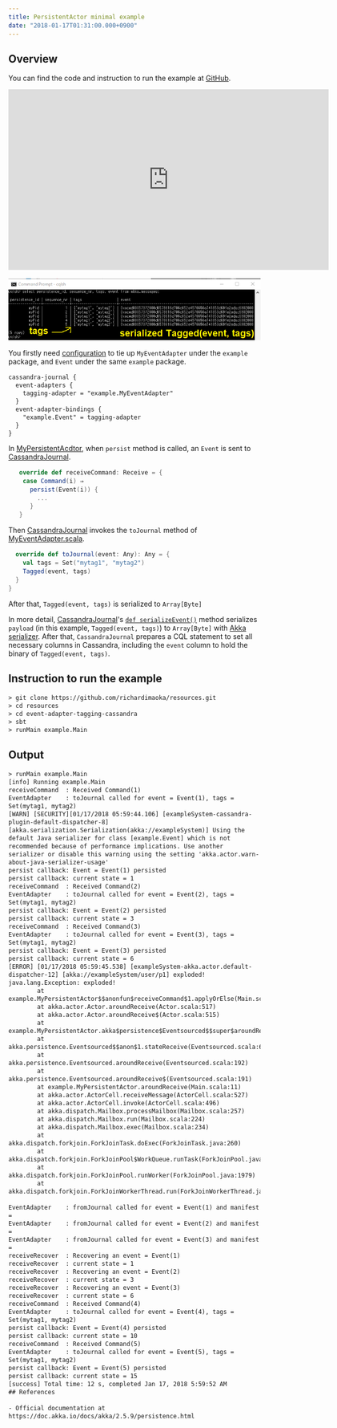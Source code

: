 ```yaml
---
title: PersistentActor minimal example
date: "2018-01-17T01:31:00.000+0900"
---
```



## Overview

You can find the code and instruction to run the example at [GitHub](https://github.com/richardimaoka/resources/tree/master/event-adapter-tagging-cassandra).

<iframe width="640" height="360" src="https://www.youtube.com/embed/cIau92KiNiE" frameborder="0" allow="autoplay; encrypted-media" allowfullscreen></iframe>

![cqlsh](./cqlsh.png)

You firstly need [configuration](https://github.com/richardimaoka/resources/blob/master/event-adapter-tagging-cassandra/src/main/resources/application.conf#L26L33) to tie up `MyEventAdapter` under the `example` package, and `Event` under the same `example` package.

```
cassandra-journal {
  event-adapters {
    tagging-adapter = "example.MyEventAdapter"
  }
  event-adapter-bindings {
    "example.Event" = tagging-adapter
  }
}
```


In [MyPersistentAcdtor](https://github.com/richardimaoka/resources/blob/master/event-adapter-tagging-cassandra/src/main/scala/example/Main.scala#L28L38), when `persist` method is called, an `Event` is sent to [CassandraJournal](https://github.com/akka/akka-persistence-cassandra/blob/bf6bcbfa5d5616a285872ff605430c5b18ea289c/core/src/main/scala/akka/persistence/cassandra/journal/CassandraJournal.scala#L42).

```scala
   override def receiveCommand: Receive = {
    case Command(i) ⇒
      persist(Event(i)) { 
        ...
      }
   }
```

Then [CassandraJournal](https://github.com/akka/akka-persistence-cassandra/blob/bf6bcbfa5d5616a285872ff605430c5b18ea289c/core/src/main/scala/akka/persistence/cassandra/journal/CassandraJournal.scala#L42) invokes the `toJournal` method of [MyEventAdapter.scala](https://github.com/richardimaoka/resources/blob/master/event-adapter-tagging-cassandra/src/main/scala/example/MyEventAdapter.scala#L9).

```scala
  override def toJournal(event: Any): Any = {
    val tags = Set("mytag1", "mytag2")
    Tagged(event, tags)
  }  
}
```

After that, `Tagged(event, tags)` is serialized to `Array[Byte]` 

In more detail, [CassandraJournal](https://github.com/akka/akka-persistence-cassandra/blob/bf6bcbfa5d5616a285872ff605430c5b18ea289c/core/src/main/scala/akka/persistence/cassandra/journal/CassandraJournal.scala#L42)'s [`def serializeEvent()`](https://github.com/akka/akka-persistence-cassandra/blob/bf6bcbfa5d5616a285872ff605430c5b18ea289c/core/src/main/scala/akka/persistence/cassandra/journal/CassandraJournal.scala#L464) method serializes `payload` (in this example, `Tagged(event, tags)`) to  `Array[Byte]` with [Akka serializer](https://doc.akka.io/docs/akka/2.5/serialization.html). After that, `CassandraJournal` prepares a CQL statement to set all necessary columns in Cassandra, including the `event` column to hold the binary of `Tagged(event, tags)`.

## Instruction to run the example
```
> git clone https://github.com/richardimaoka/resources.git
> cd resources
> cd event-adapter-tagging-cassandra
> sbt
> runMain example.Main
```

## Output 
```
> runMain example.Main
[info] Running example.Main
receiveCommand  : Received Command(1)
EventAdapter    : toJournal called for event = Event(1), tags = Set(mytag1, mytag2)
[WARN] [SECURITY][01/17/2018 05:59:44.106] [exampleSystem-cassandra-plugin-default-dispatcher-8] [akka.serialization.Serialization(akka://exampleSystem)] Using the default Java serializer for class [example.Event] which is not recommended because of performance implications. Use another serializer or disable this warning using the setting 'akka.actor.warn-about-java-serializer-usage'
persist callback: Event = Event(1) persisted
persist callback: current state = 1
receiveCommand  : Received Command(2)
EventAdapter    : toJournal called for event = Event(2), tags = Set(mytag1, mytag2)
persist callback: Event = Event(2) persisted
persist callback: current state = 3
receiveCommand  : Received Command(3)
EventAdapter    : toJournal called for event = Event(3), tags = Set(mytag1, mytag2)
persist callback: Event = Event(3) persisted
persist callback: current state = 6
[ERROR] [01/17/2018 05:59:45.538] [exampleSystem-akka.actor.default-dispatcher-12] [akka://exampleSystem/user/p1] exploded!
java.lang.Exception: exploded!
        at example.MyPersistentActor$$anonfun$receiveCommand$1.applyOrElse(Main.scala:37)
        at akka.actor.Actor.aroundReceive(Actor.scala:517)
        at akka.actor.Actor.aroundReceive$(Actor.scala:515)
        at example.MyPersistentActor.akka$persistence$Eventsourced$$super$aroundReceive(Main.scala:11)
        at akka.persistence.Eventsourced$$anon$1.stateReceive(Eventsourced.scala:680)
        at akka.persistence.Eventsourced.aroundReceive(Eventsourced.scala:192)
        at akka.persistence.Eventsourced.aroundReceive$(Eventsourced.scala:191)
        at example.MyPersistentActor.aroundReceive(Main.scala:11)
        at akka.actor.ActorCell.receiveMessage(ActorCell.scala:527)
        at akka.actor.ActorCell.invoke(ActorCell.scala:496)
        at akka.dispatch.Mailbox.processMailbox(Mailbox.scala:257)
        at akka.dispatch.Mailbox.run(Mailbox.scala:224)
        at akka.dispatch.Mailbox.exec(Mailbox.scala:234)
        at akka.dispatch.forkjoin.ForkJoinTask.doExec(ForkJoinTask.java:260)
        at akka.dispatch.forkjoin.ForkJoinPool$WorkQueue.runTask(ForkJoinPool.java:1339)
        at akka.dispatch.forkjoin.ForkJoinPool.runWorker(ForkJoinPool.java:1979)
        at akka.dispatch.forkjoin.ForkJoinWorkerThread.run(ForkJoinWorkerThread.java:107)

EventAdapter    : fromJournal called for event = Event(1) and manifest =
EventAdapter    : fromJournal called for event = Event(2) and manifest =
EventAdapter    : fromJournal called for event = Event(3) and manifest =
receiveRecover  : Recovering an event = Event(1)
receiveRecover  : current state = 1
receiveRecover  : Recovering an event = Event(2)
receiveRecover  : current state = 3
receiveRecover  : Recovering an event = Event(3)
receiveRecover  : current state = 6
receiveCommand  : Received Command(4)
EventAdapter    : toJournal called for event = Event(4), tags = Set(mytag1, mytag2)
persist callback: Event = Event(4) persisted
persist callback: current state = 10
receiveCommand  : Received Command(5)
EventAdapter    : toJournal called for event = Event(5), tags = Set(mytag1, mytag2)
persist callback: Event = Event(5) persisted
persist callback: current state = 15
[success] Total time: 12 s, completed Jan 17, 2018 5:59:52 AM
## References 

- Official documentation at https://doc.akka.io/docs/akka/2.5.9/persistence.html

